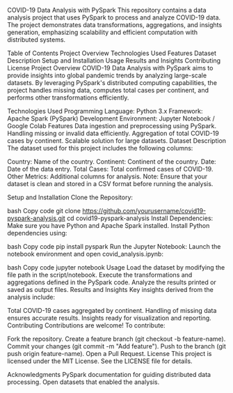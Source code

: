 COVID-19 Data Analysis with PySpark
This repository contains a data analysis project that uses PySpark to process and analyze COVID-19 data. The project demonstrates data transformations, aggregations, and insights generation, emphasizing scalability and efficient computation with distributed systems.

Table of Contents
Project Overview
Technologies Used
Features
Dataset Description
Setup and Installation
Usage
Results and Insights
Contributing
License
Project Overview
COVID-19 Data Analysis with PySpark aims to provide insights into global pandemic trends by analyzing large-scale datasets. By leveraging PySpark's distributed computing capabilities, the project handles missing data, computes total cases per continent, and performs other transformations efficiently.

Technologies Used
Programming Language: Python 3.x
Framework: Apache Spark (PySpark)
Development Environment: Jupyter Notebook / Google Colab
Features
Data ingestion and preprocessing using PySpark.
Handling missing or invalid data efficiently.
Aggregation of total COVID-19 cases by continent.
Scalable solution for large datasets.
Dataset Description
The dataset used for this project includes the following columns:

Country: Name of the country.
Continent: Continent of the country.
Date: Date of the data entry.
Total Cases: Total confirmed cases of COVID-19.
Other Metrics: Additional columns for analysis.
Note: Ensure that your dataset is clean and stored in a CSV format before running the analysis.

Setup and Installation
Clone the Repository:

bash
Copy code
git clone https://github.com/yourusername/covid19-pyspark-analysis.git
cd covid19-pyspark-analysis
Install Dependencies: Make sure you have Python and Apache Spark installed. Install Python dependencies using:

bash
Copy code
pip install pyspark
Run the Jupyter Notebook: Launch the notebook environment and open covid_analysis.ipynb:

bash
Copy code
jupyter notebook
Usage
Load the dataset by modifying the file path in the script/notebook.
Execute the transformations and aggregations defined in the PySpark code.
Analyze the results printed or saved as output files.
Results and Insights
Key insights derived from the analysis include:

Total COVID-19 cases aggregated by continent.
Handling of missing data ensures accurate results.
Insights ready for visualization and reporting.
Contributing
Contributions are welcome! To contribute:

Fork the repository.
Create a feature branch (git checkout -b feature-name).
Commit your changes (git commit -m "Add feature").
Push to the branch (git push origin feature-name).
Open a Pull Request.
License
This project is licensed under the MIT License. See the LICENSE file for details.

Acknowledgments
PySpark documentation for guiding distributed data processing.
Open datasets that enabled the analysis.
